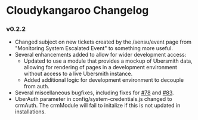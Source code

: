 # Cloudykangaroo Changelog

### v0.2.2


- Changed subject on new tickets created by the /sensu/event page from "Monitoring System Escalated Event" to something more useful.
- Several enhancements added to allow for wider development access:
  - Updated to use a module that provides a mockup of Ubersmith data, allowing for rendering of pages in a development environment without access to a live Ubersmith instance.
  - Added additional logic for development environment to decouple from auth.
- Several miscellaneous bugfixes, including fixes for [#78](https://github.com/CloudyKangaroo/cloudykangaroo/issues/78) and [#83](https://github.com/CloudyKangaroo/cloudykangaroo/issues/83).
- UberAuth parameter in config/system-credentials.js changed to crmAuth. The crmModule will fail to initalize if this is not updated in installations.
